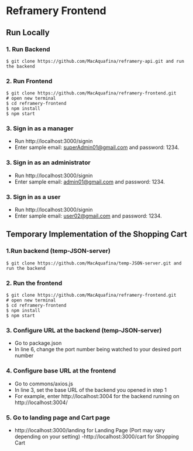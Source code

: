 # Reframery Frontend

## Run Locally

### 1. Run Backend

```
$ git clone https://github.com/MacAquafina/reframery-api.git and run the backend

```

### 2. Run Frontend

```
$ git clone https://github.com/MacAquafina/reframery-frontend.git
# open new terminal
$ cd reframery-frontend
$ npm install
$ npm start
```

### 3. Sign in as a manager

- Run http://localhost:3000/signin
- Enter sample email: superAdmin01@gmail.com and password: 1234.

### 3. Sign in as an administrator

- Run http://localhost:3000/signin
- Enter sample email: admin01@gmail.com and password: 1234.

### 3. Sign in as a user

- Run http://localhost:3000/signin
- Enter sample email: user02@gmail.com and password: 1234.

## Temporary Implementation of the Shopping Cart

### 1.Run backend (temp-JSON-server)

```
$ git clone https://github.com/MacAquafina/temp-JSON-server.git and run the backend

```

### 2. Run the frontend

```
$ git clone https://github.com/MacAquafina/reframery-frontend.git
# open new terminal
$ cd reframery-frontend
$ npm install
$ npm start

```

### 3. Configure URL at the backend (temp-JSON-server)

- Go to package.json
- In line 6, change the port number being watched to your desired port number

### 4. Configure base URL at the frontend

- Go to commons/axios.js
- In line 3, set the base URL of the backend you opened in step 1
- For example, enter http://localhost:3004 for the backend running on http://localhost:3004/

### 5. Go to landing page and Cart page

- http://localhost:3000/landing for Landing Page (Port may vary depending on your setting)
  -http://localhost:3000/cart for Shopping Cart
